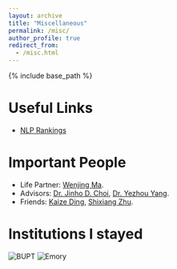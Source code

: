 ```yaml
---
layout: archive
title: "Miscellaneous"
permalink: /misc/
author_profile: true
redirect_from:
  - /misc.html
---
```


{% include base_path %}

Useful Links
======
- [NLP Rankings](http://nlprankings.org/)


Important People
======
- Life Partner: [Wenjing Ma](https://marvinquiet.github.io/). 
- Advisors: [Dr. Jinho D. Choi](http://www.mathcs.emory.edu/~choi/home.html), [Dr. Yezhou Yang](https://yezhouyang.engineering.asu.edu/).
- Friends: [Kaize Ding](http://www.public.asu.edu/~kding9/), [Shixiang Zhu](https://meowoodie.github.io/).


Institutions I stayed
======
![BUPT](https://lujiaying.github.io/images/institutions/BUPT_LOGO.png)    ![Emory](https://lujiaying.github.io/images/institutions/Emory_LOGO.jpg)
